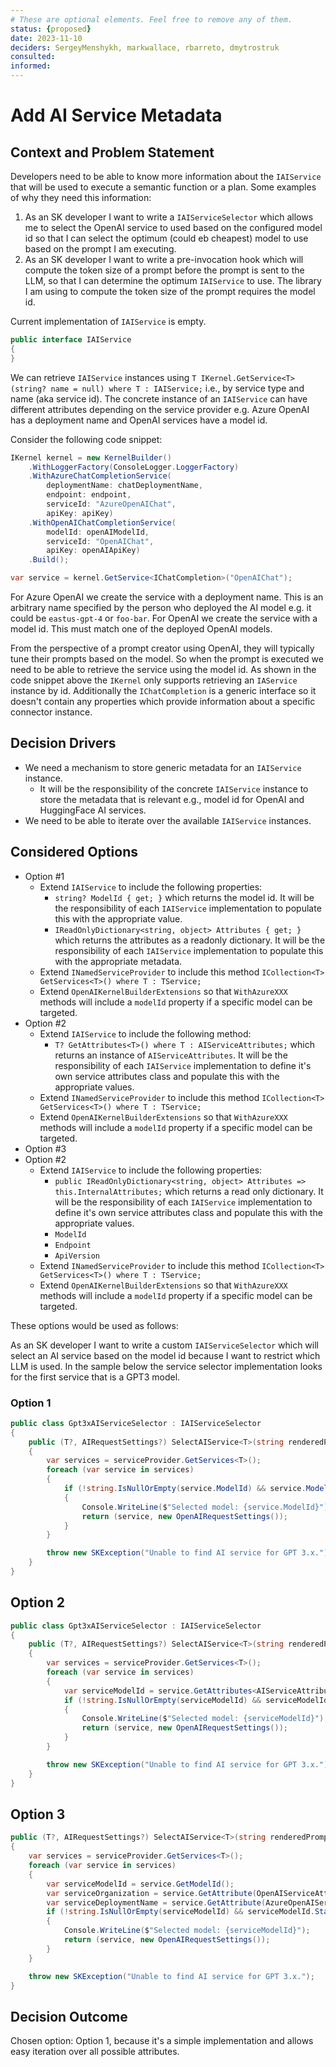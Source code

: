 ```yaml
---
# These are optional elements. Feel free to remove any of them.
status: {proposed}
date: 2023-11-10
deciders: SergeyMenshykh, markwallace, rbarreto, dmytrostruk
consulted:
informed:
---
```

# Add AI Service Metadata

## Context and Problem Statement

Developers need to be able to know more information about the `IAIService` that will be used to execute a semantic function or a plan.
Some examples of why they need this information:

1. As an SK developer I want to write a `IAIServiceSelector` which allows me to select the OpenAI service to used based on the configured model id so that I can select the optimum (could eb cheapest) model to use based on the prompt I am executing.
2. As an SK developer I want to write a pre-invocation hook which will compute the token size of a prompt before the prompt is sent to the LLM, so that I can determine the optimum `IAIService` to use. The library I am using to compute the token size of the prompt requires the model id.

Current implementation of `IAIService` is empty.

```csharp
public interface IAIService
{
}
```

We can retrieve `IAIService` instances using `T IKernel.GetService<T>(string? name = null) where T : IAIService;` i.e., by service type and name (aka service id).
The concrete instance of an `IAIService` can have different attributes depending on the service provider e.g. Azure OpenAI has a deployment name and OpenAI services have a model id.

Consider the following code snippet:

```csharp
IKernel kernel = new KernelBuilder()
    .WithLoggerFactory(ConsoleLogger.LoggerFactory)
    .WithAzureChatCompletionService(
        deploymentName: chatDeploymentName,
        endpoint: endpoint,
        serviceId: "AzureOpenAIChat",
        apiKey: apiKey)
    .WithOpenAIChatCompletionService(
        modelId: openAIModelId,
        serviceId: "OpenAIChat",
        apiKey: openAIApiKey)
    .Build();

var service = kernel.GetService<IChatCompletion>("OpenAIChat");
```

For Azure OpenAI we create the service with a deployment name. This is an arbitrary name specified by the person who deployed the AI model e.g. it could be `eastus-gpt-4` or `foo-bar`.
For OpenAI we create the service with a model id. This must match one of the deployed OpenAI models.

From the perspective of a prompt creator using OpenAI, they will typically tune their prompts based on the model. So when the prompt is executed we need to be able to retrieve the service using the model id. As shown in the code snippet above the `IKernel` only supports retrieving an `IAService` instance by id. Additionally the `IChatCompletion` is a generic interface so it doesn't contain any properties which provide information about a specific connector instance.

## Decision Drivers

* We need a mechanism to store generic metadata for an `IAIService` instance.
  * It will be the responsibility of the concrete `IAIService` instance to store the metadata that is relevant e.g., model id for OpenAI and HuggingFace AI services.
* We need to be able to iterate over the available `IAIService` instances.

## Considered Options

* Option #1
  * Extend `IAIService` to include the following properties:
    * `string? ModelId { get; }` which returns the model id. It will be the responsibility of each `IAIService` implementation to populate this with the appropriate value.
    * `IReadOnlyDictionary<string, object> Attributes { get; }` which returns the attributes as a readonly dictionary. It will be the responsibility of each `IAIService` implementation to populate this with the appropriate metadata.
  * Extend `INamedServiceProvider` to include this method `ICollection<T> GetServices<T>() where T : TService;`
  * Extend `OpenAIKernelBuilderExtensions` so that `WithAzureXXX` methods will include a `modelId` property if a specific model can be targeted.
* Option #2
  * Extend `IAIService` to include the following method:
    * `T? GetAttributes<T>() where T : AIServiceAttributes;` which returns an instance of `AIServiceAttributes`. It will be the responsibility of each `IAIService` implementation to define it's own service attributes class and populate this with the appropriate values.
  * Extend `INamedServiceProvider` to include this method `ICollection<T> GetServices<T>() where T : TService;`
  * Extend `OpenAIKernelBuilderExtensions` so that `WithAzureXXX` methods will include a `modelId` property if a specific model can be targeted.
* Option #3
* Option #2
  * Extend `IAIService` to include the following properties:
    * `public IReadOnlyDictionary<string, object> Attributes => this.InternalAttributes;` which returns a read only dictionary. It will be the responsibility of each `IAIService` implementation to define it's own service attributes class and populate this with the appropriate values.
    * `ModelId`
    * `Endpoint`
    * `ApiVersion`
  * Extend `INamedServiceProvider` to include this method `ICollection<T> GetServices<T>() where T : TService;`
  * Extend `OpenAIKernelBuilderExtensions` so that `WithAzureXXX` methods will include a `modelId` property if a specific model can be targeted.

These options would be used as follows:

As an SK developer I want to write a custom `IAIServiceSelector` which will select an AI service based on the model id because I want to restrict which LLM is used.
In the sample below the service selector implementation looks for the first service that is a GPT3 model.

### Option 1

``` csharp
public class Gpt3xAIServiceSelector : IAIServiceSelector
{
    public (T?, AIRequestSettings?) SelectAIService<T>(string renderedPrompt, IAIServiceProvider serviceProvider, IReadOnlyList<AIRequestSettings>? modelSettings) where T : IAIService
    {
        var services = serviceProvider.GetServices<T>();
        foreach (var service in services)
        {
            if (!string.IsNullOrEmpty(service.ModelId) && service.ModelId.StartsWith("gpt-3", StringComparison.OrdinalIgnoreCase))
            {
                Console.WriteLine($"Selected model: {service.ModelId}");
                return (service, new OpenAIRequestSettings());
            }
        }

        throw new SKException("Unable to find AI service for GPT 3.x.");
    }
}
```

## Option 2

``` csharp
public class Gpt3xAIServiceSelector : IAIServiceSelector
{
    public (T?, AIRequestSettings?) SelectAIService<T>(string renderedPrompt, IAIServiceProvider serviceProvider, IReadOnlyList<AIRequestSettings>? modelSettings) where T : IAIService
    {
        var services = serviceProvider.GetServices<T>();
        foreach (var service in services)
        {
            var serviceModelId = service.GetAttributes<AIServiceAttributes>()?.ModelId;
            if (!string.IsNullOrEmpty(serviceModelId) && serviceModelId.StartsWith("gpt-3", StringComparison.OrdinalIgnoreCase))
            {
                Console.WriteLine($"Selected model: {serviceModelId}");
                return (service, new OpenAIRequestSettings());
            }
        }

        throw new SKException("Unable to find AI service for GPT 3.x.");
    }
}
```

## Option 3

```csharp
public (T?, AIRequestSettings?) SelectAIService<T>(string renderedPrompt, IAIServiceProvider serviceProvider, IReadOnlyList<AIRequestSettings>? modelSettings) where T : IAIService
{
    var services = serviceProvider.GetServices<T>();
    foreach (var service in services)
    {
        var serviceModelId = service.GetModelId();
        var serviceOrganization = service.GetAttribute(OpenAIServiceAttributes.OrganizationKey);
        var serviceDeploymentName = service.GetAttribute(AzureOpenAIServiceAttributes.DeploymentNameKey);
        if (!string.IsNullOrEmpty(serviceModelId) && serviceModelId.StartsWith("gpt-3", StringComparison.OrdinalIgnoreCase))
        {
            Console.WriteLine($"Selected model: {serviceModelId}");
            return (service, new OpenAIRequestSettings());
        }
    }

    throw new SKException("Unable to find AI service for GPT 3.x.");
}
```

## Decision Outcome

Chosen option: Option 1, because it's a simple implementation and allows easy iteration over all possible attributes.
